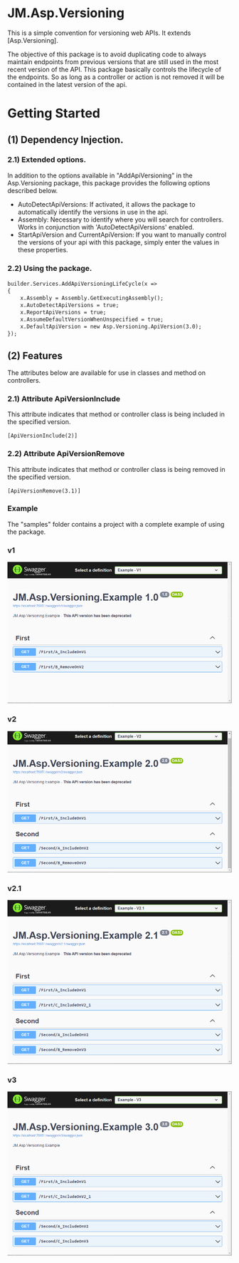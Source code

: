 # JM.Asp.Versioning
This is a simple convention for versioning web APIs. It extends [Asp.Versioning].

The objective of this package is to avoid duplicating code to always maintain endpoints from previous versions that are still used in the most recent version of the API. This package basically controls the lifecycle of the endpoints. So as long as a controller or action is not removed it will be contained in the latest version of the api.

# Getting Started

## (1) Dependency Injection.

### 2.1) Extended options.
In addition to the options available in "AddApiVersioning" in the Asp.Versioning package, this package provides the following options described below.

- AutoDetectApiVersions: If activated, it allows the package to automatically identify the versions in use in the api.
- Assembly: Necessary to identify where you will search for controllers. Works in conjunction with 'AutoDetectApiVersions' enabled.
- StartApiVersion and CurrentApiVersion: If you want to manually control the versions of your api with this package, simply enter the values in these properties.

### 2.2) Using the package.

```
builder.Services.AddApiVersioningLifeCycle(x =>
{
    x.Assembly = Assembly.GetExecutingAssembly();
    x.AutoDetectApiVersions = true;
    x.ReportApiVersions = true;
    x.AssumeDefaultVersionWhenUnspecified = true;
    x.DefaultApiVersion = new Asp.Versioning.ApiVersion(3.0);
});
```
## (2) Features
The attributes below are available for use in classes and method on controllers.

### 2.1) Attribute ApiVersionInclude
This attribute indicates that method or controller class is being included in the specified version.
```
[ApiVersionInclude(2)]
```

### 2.2) Attribute ApiVersionRemove 
This attribute indicates that method or controller class is being removed in the specified version.
```
[ApiVersionRemove(3.1)]
```

### Example

The "samples" folder contains a project with a complete example of using the package.

### v1
![Example_V1](https://raw.githubusercontent.com/joaomissio/JM.Asp.Versioning/main/docs/example_v1.png)

### v2
![Example_V2](https://raw.githubusercontent.com/joaomissio/JM.Asp.Versioning/main/docs/example_v2.png)

### v2.1
![Example_V2.1](https://raw.githubusercontent.com/joaomissio/JM.Asp.Versioning/main/docs/example_v2_1.png)

### v3
![Example_V3](https://raw.githubusercontent.com/joaomissio/JM.Asp.Versioning/main/docs/example_v3.png)
